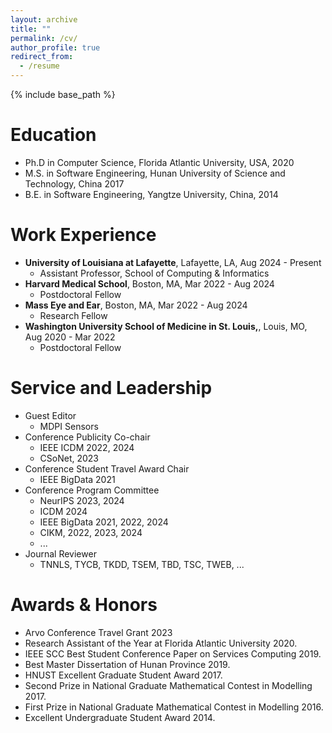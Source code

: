 ```yaml
---
layout: archive
title: ""
permalink: /cv/
author_profile: true
redirect_from:
  - /resume
---
```


{% include base_path %}

Education
======
* Ph.D in Computer Science, Florida Atlantic University, USA, 2020
* M.S. in Software Engineering, Hunan University of Science and Technology, China 2017
* B.E. in Software Engineering, Yangtze University, China, 2014

Work Experience
======
- **University of Louisiana at Lafayette**, Lafayette, LA,  Aug 2024 - Present
  * Assistant Professor, School of Computing & Informatics
- **Harvard Medical School**, Boston, MA,  Mar 2022 - Aug 2024
  * Postdoctoral Fellow
- **Mass Eye and Ear**, Boston, MA,  Mar 2022 - Aug 2024
  * Research Fellow
- **Washington University School of Medicine in St. Louis,**, Louis, MO, Aug 2020 - Mar 2022
  * Postdoctoral Fellow
  
Service and Leadership
======
- Guest Editor
  * MDPI Sensors
- Conference Publicity Co-chair
  * IEEE ICDM 2022, 2024
  * CSoNet, 2023
- Conference Student Travel Award Chair
  * IEEE BigData 2021
- Conference Program Committee
  * NeurIPS 2023, 2024
  * ICDM 2024
  * IEEE BigData 2021, 2022, 2024
  * CIKM, 2022, 2023, 2024
  * ...
- Journal Reviewer
  - TNNLS, TYCB, TKDD, TSEM, TBD, TSC, TWEB, ...

Awards & Honors
======
- Arvo Conference Travel Grant 2023
- Research Assistant of the Year at Florida Atlantic University 2020.
- IEEE SCC Best Student Conference Paper on Services Computing 2019.
- Best Master Dissertation of Hunan Province 2019.
- HNUST Excellent Graduate Student Award 2017.
- Second Prize in National Graduate Mathematical Contest in Modelling 2017.
- First Prize in National Graduate Mathematical Contest in Modelling 2016.
- Excellent Undergraduate Student Award 2014.
